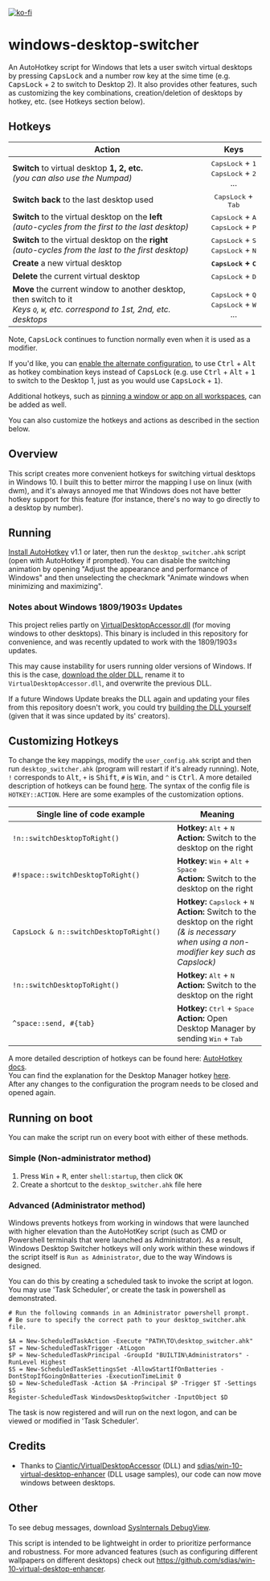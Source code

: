 [![ko-fi](https://www.ko-fi.com/img/githubbutton_sm.svg)](https://ko-fi.com/U6U82G0A5)

# windows-desktop-switcher
An AutoHotkey script for Windows that lets a user switch virtual desktops by pressing <kbd>CapsLock</kbd> and a number row key at the sime time (e.g. <kbd>CapsLock</kbd> + <kbd>2</kbd> to switch to Desktop 2). It also provides other features, such as customizing the key combinations, creation/deletion of desktops by hotkey, etc. (see Hotkeys section below).

## Hotkeys

Action | Keys 
--- | :-:
**Switch** to virtual desktop **1, 2, etc.**<br>*(you can also use the Numpad)*|<kbd>CapsLock</kbd> + <kbd>1</kbd><br><kbd>CapsLock</kbd> + <kbd>2</kbd><br>...
**Switch back** to the last desktop used|<kbd>CapsLock</kbd> + <kbd>Tab</kbd>
**Switch** to the virtual desktop on the **left**<br>*(auto-cycles from the first to the last desktop)*|<kbd>CapsLock</kbd> + <kbd>A</kbd><br><kbd>CapsLock</kbd> + <kbd>P</kbd>
**Switch** to the virtual desktop on the **right**<br>*(auto-cycles from the last to the first desktop)*|<kbd>CapsLock</kbd> + <kbd>S</kbd><br><kbd>CapsLock</kbd> + <kbd>N</kbd>
**Create** a new virtual desktop|**<kbd>CapsLock</kbd> + <kbd>C</kbd>**
**Delete** the current virtual desktop|<kbd>CapsLock</kbd> + <kbd>D</kbd>
**Move** the current window to another desktop, then switch to it<br>*Keys <kbd>Q</kbd>, <kbd>W</kbd>, etc. correspond to 1st, 2nd, etc. desktops*|<kbd>CapsLock</kbd> + <kbd>Q</kbd><br><kbd>CapsLock</kbd> + <kbd>W</kbd><br>...

Note, <kbd>CapsLock</kbd> continues to function normally even when it is used as a modifier.

If you'd like, you can [enable the alternate configuration](https://github.com/pmb6tz/windows-desktop-switcher/issues/44), to use <kbd>Ctrl</kbd> + <kbd>Alt</kbd> as hotkey combination keys instead of <kbd>CapsLock</kbd> (e.g. use <kbd>Ctrl</kbd> + <kbd>Alt</kbd> + <kbd>1</kbd> to switch to the Desktop 1, just as you would use <kbd>CapsLock</kbd> + <kbd>1</kbd>).

Additional hotkeys, such as [pinning a window or app on all workspaces](https://github.com/pmb6tz/windows-desktop-switcher/issues/55), can be added as well.

You can also customize the hotkeys and actions as described in the section below.

## Overview
This script creates more convenient hotkeys for switching virtual desktops in Windows 10. I built this to better mirror the mapping I use on linux (with dwm), and it's always annoyed me that Windows does not have better hotkey support for this feature (for instance, there's no way to go directly to a desktop by number).

## Running
[Install AutoHotkey](https://autohotkey.com/download/) v1.1 or later, then run the `desktop_switcher.ahk` script (open with AutoHotkey if prompted). You can disable the switching animation by opening "Adjust the appearance and performance of Windows" and then unselecting the checkmark "Animate windows when minimizing and maximizing".

### Notes about Windows 1809/1903≤ Updates
This project relies partly on [VirtualDesktopAccessor.dll](https://github.com/Ciantic/VirtualDesktopAccessor) (for moving windows to other desktops). This binary is included in this repository for convenience, and was recently updated to work with the 1809/1903≤ updates. 

This may cause instability for users running older versions of Windows. If this is the case, [download the older DLL](https://github.com/pmb6tz/windows-desktop-switcher/blob/5289a0968179638f6e946a4cb69723510abd0d19/virtual-desktop-accessor.dll), rename it to `VirtualDesktopAccessor.dll`, and overwrite the previous DLL.

If a future Windows Update breaks the DLL again and updating your files from this repository doesn't work, you could try [building the DLL yourself](https://github.com/Ciantic/VirtualDesktopAccessor) (given that it was since updated by its' creators).

## Customizing Hotkeys
To change the key mappings, modify the `user_config.ahk` script and then run `desktop_switcher.ahk` (program will restart if it's already running). Note, `!` corresponds to <kbd>Alt</kbd>, `+` is <kbd>Shift</kbd>, `#` is <kbd>Win</kbd>, and `^` is <kbd>Ctrl</kbd>. A more detailed description of hotkeys can be found [here](https://autohotkey.com/docs/Hotkeys.htm). The syntax of the config file is `HOTKEY::ACTION`. Here are some examples of the customization options. 

Single line of code example | Meaning
--- | ---
`!n::switchDesktopToRight()`&nbsp;&nbsp;&nbsp;&nbsp;&nbsp;&nbsp;&nbsp;&nbsp;&nbsp;&nbsp;&nbsp;&nbsp;&nbsp;&nbsp;&nbsp;&nbsp;&nbsp;&nbsp;&nbsp;&nbsp;&nbsp;&nbsp;&nbsp; | **Hotkey:** <kbd>Alt</kbd> + <kbd>N</kbd><br>**Action:** Switch to the desktop on the right
`#!space::switchDesktopToRight()` | **Hotkey:** <kbd>Win</kbd> + <kbd>Alt</kbd> + <kbd>Space</kbd><br>**Action:** Switch to the desktop on the right
`CapsLock & n::switchDesktopToRight()` | **Hotkey:** <kbd>Capslock</kbd> + <kbd>N</kbd><br>**Action:** Switch to the desktop on the right<br>*(& is necessary when using a non-modifier key such as Capslock)*
`!n::switchDesktopToRight()` | **Hotkey:** <kbd>Alt</kbd> + <kbd>N</kbd><br>**Action:** Switch to the desktop on the right
`^space::send, #{tab} ` | **Hotkey:** <kbd>Ctrl</kbd> + <kbd>Space</kbd><br>**Action:** Open Desktop Manager by sending <kbd>Win</kbd> + <kbd>Tab</kbd>

A more detailed description of hotkeys can be found here: [AutoHotkey docs](https://autohotkey.com/docs/Hotkeys.htm).<br>
You can find the explanation for the Desktop Manager hotkey [here](https://github.com/pmb6tz/windows-desktop-switcher/issues/41).<br>
After any changes to the configuration the program needs to be closed and opened again.

## Running on boot

You can make the script run on every boot with either of these methods.

### Simple (Non-administrator method)

1. Press <kbd>Win</kbd> + <kbd>R</kbd>, enter `shell:startup`, then click <kbd>OK</kbd>
2. Create a shortcut to the `desktop_switcher.ahk` file here

### Advanced (Administrator method)

Windows prevents hotkeys from working in windows that were launched with higher elevation than the AutoHotKey script (such as CMD or Powershell terminals that were launched as Administrator). As a result, Windows Desktop Switcher hotkeys will only work within these windows if the script itself is `Run as Administrator`, due to the way Windows is designed. 

You can do this by creating a scheduled task to invoke the script at logon. You may use 'Task Scheduler', or create the task in powershell as demonstrated.
```
# Run the following commands in an Administrator powershell prompt. 
# Be sure to specify the correct path to your desktop_switcher.ahk file. 

$A = New-ScheduledTaskAction -Execute "PATH\TO\desktop_switcher.ahk"
$T = New-ScheduledTaskTrigger -AtLogon
$P = New-ScheduledTaskPrincipal -GroupId "BUILTIN\Administrators" -RunLevel Highest
$S = New-ScheduledTaskSettingsSet -AllowStartIfOnBatteries -DontStopIfGoingOnBatteries -ExecutionTimeLimit 0
$D = New-ScheduledTask -Action $A -Principal $P -Trigger $T -Settings $S
Register-ScheduledTask WindowsDesktopSwitcher -InputObject $D
```

The task is now registered and will run on the next logon, and can be viewed or modified in 'Task Scheduler'. 

## Credits

- Thanks to [Ciantic/VirtualDesktopAccessor](https://github.com/Ciantic/VirtualDesktopAccessor) (DLL) and [sdias/win-10-virtual-desktop-enhancer](https://github.com/sdias/win-10-virtual-desktop-enhancer) (DLL usage samples), our code can now move windows between desktops.

## Other
To see debug messages, download [SysInternals DebugView](https://technet.microsoft.com/en-us/sysinternals/debugview).

This script is intended to be lightweight in order to prioritize performance and robustness. For more advanced features (such as configuring different wallpapers on different desktops) check out https://github.com/sdias/win-10-virtual-desktop-enhancer.
